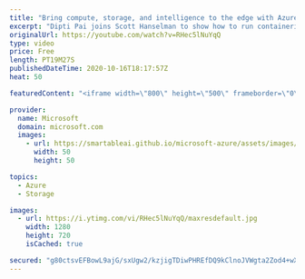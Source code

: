 ```yaml
---
title: "Bring compute, storage, and intelligence to the edge with Azure Stack Edge | Azure Friday"
excerpt: "Dipti Pai joins Scott Hanselman to show how to run containerized and VM workloads to get quick, actionable insights at the edge—where data is created—using purpose-built hardware-as-a-service with Azure Stack Edge.  0:00 – Overview 0:55 – What is Azure Stack Edge? 4:09 – Azure Stack Edge in the house"
originalUrl: https://youtube.com/watch?v=RHec5lNuYqQ
type: video
price: Free
length: PT19M27S
publishedDateTime: 2020-10-16T18:17:57Z
heat: 50

featuredContent: "<iframe width=\"800\" height=\"500\" frameborder=\"0\" src=\"https://www.youtube.com/embed/RHec5lNuYqQ\" allow=\"accelerometer; autoplay; encrypted-media; gyroscope; picture-in-picture\" allowfullscreen></iframe>"

provider:
  name: Microsoft
  domain: microsoft.com
  images:
    - url: https://smartableai.github.io/microsoft-azure/assets/images/organizations/microsoft.com-50x50.jpg
      width: 50
      height: 50

topics:
  - Azure
  - Storage

images:
  - url: https://i.ytimg.com/vi/RHec5lNuYqQ/maxresdefault.jpg
    width: 1280
    height: 720
    isCached: true

secured: "g80ctsvEFBowL9ajG/sxUgw2/kzjigTDiwPHREfDQ9kClnoJVWgta2Zod4+wXAt2ub/NiecOnie2bAH0TTx4qhf2VmAh4ZTzyoi9XzHKxnKB6lkbsKuAnnhnWBtuE9gJxNxOvrOsro0woNnjaCAUhftdw5uoLCjN5yJVXOZnxD+lFwXI+QA/yU5aSvVaLRjGvDzhCtAZDQIbzGAq7XbH+2VDz4gD4hLEQZo664wIpnJQyJCZjix63sOcIQIeVHd1WEOYG6JVlWOpv8aR62ZIiaj67HVbp2Gq1GdAhazis37yV837cgaz+d3rKEbmL7PTPvLiYES9VqUldF/mvVSrYUSiFcdJIvskD2z50GTjcejcpMn3aFjzaTHLzbtt8coFbf3U8alyF9htt3yevAe5m6u4sEDPbjP6O0y+PkSX6F8=;z9y0jK7GlPVIPtXxsgggDw=="
---
```


